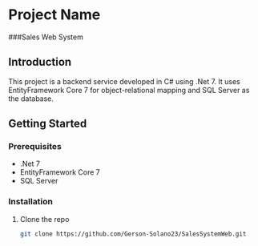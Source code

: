 # Project Name
###Sales Web System
## Introduction

This project is a backend service developed in C# using .Net 7. It uses EntityFramework Core 7 for object-relational mapping and SQL Server as the database.

## Getting Started

### Prerequisites

- .Net 7
- EntityFramework Core 7
- SQL Server

### Installation

1. Clone the repo
   ```sh
   git clone https://github.com/Gerson-Solano23/SalesSystemWeb.git
